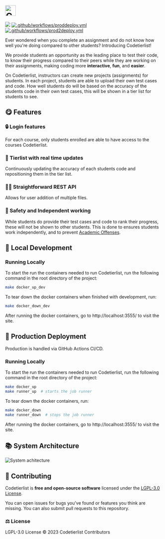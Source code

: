 <h1><picture>
  <source media="(prefers-color-scheme: dark)" srcset="https://i.imgur.com/NMaJcsy.png">
  <source media="(prefers-color-scheme: light)" srcset="https://i.imgur.com/BthpMZh.png">
  <img alt="Codetierlist" src="https://i.imgur.com/BthpMZh.png" height="34">
</picture></h1>

<a href="https://codeclimate.com/repos/65c59dd3da642979ffce97af/maintainability"><img src="https://api.codeclimate.com/v1/badges/91584b095b8e1ad9a134/maintainability" /></a> [![.github/workflows/proddeploy.yml](https://github.com/codetierlist/codetierlist/actions/workflows/proddeploy.yml/badge.svg)](https://github.com/codetierlist/codetierlist/actions/workflows/proddeploy.yml) [![.github/workflows/prod2deploy.yml](https://github.com/codetierlist/codetierlist/actions/workflows/prod2deploy.yml/badge.svg)](https://github.com/codetierlist/codetierlist/actions/workflows/prod2deploy.yml)

Ever wondered when you complete an assignment and do not know how well you're
doing compared to other students? Introducing Codetierlist!

We provide students an opportunity as the leading place to test
their code, to know their progress compared to their peers while they
are working on their assignments, making coding more **interactive**, **fun**,
and **easier**.

On Codetierlist, instructors can create new projects (assignments) for students.
In each project, students are able to upload their own test cases and code. How
well students do will be based on the accuracy of the students code in their
own test cases, this will be shown in a tier list for students to see.

## 😋 Features

### 🔒 Login features

For each course, only students enrolled are able to have access to the courses
Codetierlist.

### 🥇 Tierlist with real time updates

Continuously updating the accuracy of each students code and repositioning them
in the tier list.

### 🧑‍💻 Straightforward REST API

Allows for user addition of multiple files.

### 🤫 Safety and Independent working

While students do provide their test cases and code to rank their progress, these
will not be shown to other students. This is done to ensures students work
independently, and to prevent [Academic Offenses](https://www.utm.utoronto.ca/academic-integrity/students/sanctions).

## 💼 Local Development

### Running Locally

To start the run the containers needed to run Codetierlist, run the following command in the root directory of the project:

```bash
make docker_up_dev
```

To tear down the docker containers when finished with development, run:

```bash
make docker_down_dev
```

After running the docker containers, go to http://localhost:3555/ to visit the site.

## 🚀 Production Deployment

Production is handled via GitHub Actions CI/CD.

### Running Locally

To start the run the containers needed to run Codetierlist, run the following command in the root directory of the project:

```bash
make docker_up
make runner_up  # starts the job runner
```

To tear down the docker containers, run:

```bash
make docker_down
make runner_down  # stops the job runner
```

After running the docker containers, go to http://localhost:3555/ to visit the site.

## 📚 System Architecture

![System achitecture](https://i.imgur.com/4mcN2Su.png)

## 💪 Contributing

Codetierlist is **free and open-source software** licensed under the
[LGPL-3.0 License](https://www.gnu.org/licenses/lgpl-3.0.en.html).

You can open issues for bugs you've found or features you think are missing.
You can also submit pull requests to this repository.

### ⚖️ License

LGPL-3.0 License © 2023 Codetierlist Contributors
